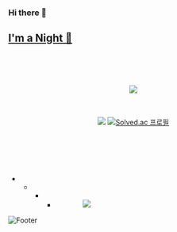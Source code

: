 ### Hi there 👋

## [I'm a Night 🦉](https://gist.github.com/e47fc130be314ba59063287e9ef08421)
<br><br><br>

<div align="center">
<!--
<a href="https://github.com/anuraghazra/github-readme-stats">
  <img align="center" src="https://github-readme-stats-chi-inky.vercel.app/api?username=little7279&count_private=tr&show_icons=true&include_all_commits=true&theme=gruvbox" />
</a>
<br><br>
-->
<a href="https://github.com/anuraghazra/github-readme-stats">
  <img align="center" src="https://github-readme-stats-chi-inky.vercel.app/api/top-langs/?username=little7279&exclude_repo=weefy,colab-notebooks,taeyang_rint,crelated-archives&layout=compact&theme=gruvbox" />
</a>
<br><br><br>

![](https://www.codewars.com/users/little7279/badges/small)
[![Solved.ac 프로필](http://mazassumnida.wtf/api/mini/generate_badge?boj=little7279)](https://solved.ac/little7279)

<br><br><br><br>
</div>
 
 - - + * &nbsp;&nbsp;&nbsp;&nbsp;&nbsp;&nbsp;&nbsp;&nbsp;&nbsp;&nbsp;&nbsp;&nbsp;&nbsp; ![](https://moon-svg.minung.dev/moon.svg?size=100&theme=ray)

<!--
**little7279/little7279** is a ✨ _special_ ✨ repository because its `README.md` (this file) appears on your GitHub profile.

Here are some ideas to get you started:

- 🔭 I’m currently working on ...
- 🌱 I’m currently learning ...
- 👯 I’m looking to collaborate on ...
- 🤔 I’m looking for help with ...
- 💬 Ask me about ...
- 📫 How to reach me: ...
- 😄 Pronouns: ...
- ⚡ Fun fact: ...
-->

<!--![](https://img.shields.io/badge/Spotify-FAFAFA?style=flat&logo=spotify&logoColor=white")-->
![Footer](https://capsule-render.vercel.app/api?type=waving&color=afb42b&height=200&section=footer)


